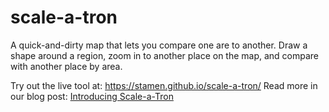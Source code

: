 # scale-a-tron

A quick-and-dirty map that lets you compare one are to another. Draw a shape around a region, zoom in to another place on the map, and compare with another place by area.

Try out the live tool at: https://stamen.github.io/scale-a-tron/
Read more in our blog post: [Introducing Scale-a-Tron](https://hi.stamen.com/introducing-scale-a-tron-91081062e2d0)
